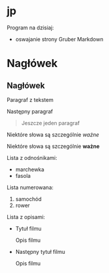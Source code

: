 jp
==

Program na dzisiaj:

- oswajanie strony Gruber Markdown

<h1>Nagłówek</h1>

<h2>Nagłówek</h2>

<p>Paragraf z tekstem</p>

<p>Następny paragraf</p>


<blockquote>

  <p>Jeszcze jeden paragraf</p>
  
</blockquote>

<p>Niektóre słowa są szczególnie <em>ważne</em></p>

<p>Niektóre słowa są szczególnie <strong>ważne</strong></p>

Lista z odnośnikami:
<ul>
<li>marchewka</li>
<li>fasola</li>
</ul>

Lista numerowana:
<ol>
<li>samochód</li>
<li>rower</li>
</ol>

Lista z opisami:
<ul>
<li><p>Tytuł filmu</p>
<p>Opis filmu</p></li>
<li>Następny tytuł filmu<p/>
<p>Opis filmu</p></li>
</ul>

